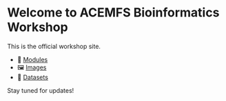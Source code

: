 # Welcome to ACEMFS Bioinformatics Workshop

This is the official workshop site.  

- 📘 [Modules](Modules/)  
- 🖼️ [Images](Images/)  
- 📂 [Datasets](Dataset/)  

Stay tuned for updates!
